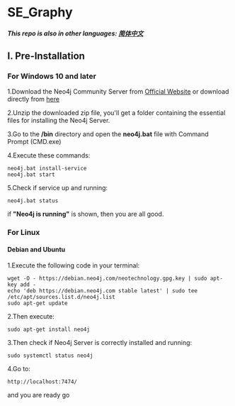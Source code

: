 # SE_Graphy
##### This repo is also in other languages: [简体中文][zh_cn]
## I. Pre-Installation
### For Windows 10 and later
1.Download the Neo4j Community Server from [Official Website][n4jsite] or download directly from [here][n4jwindl]

2.Unzip the downloaded zip file, you'll get a folder containing the essential files for installing the Neo4j Server.

3.Go to the **/bin** directory and open the **neo4j.bat** file with Command Prompt (CMD.exe)

4.Execute these commands:
    
    neo4j.bat install-service
    neo4j.bat start

5.Check if service up and running:
    
    neo4j.bat status
if **"Neo4j is running"** is shown, then you are all good.

### For Linux
#### Debian and Ubuntu
1.Execute the following code in your terminal:

    wget -O - https://debian.neo4j.com/neotechnology.gpg.key | sudo apt-key add -
    echo 'deb https://debian.neo4j.com stable latest' | sudo tee /etc/apt/sources.list.d/neo4j.list
    sudo apt-get update

2.Then execute:

    sudo apt-get install neo4j

3.Then check if Neo4j Server is correctly installed and running:

    sudo systemctl status neo4j

4.Go to:

    http://localhost:7474/

and you are ready go

[n4jsite]: https://neo4j.com/deployment-center/

[zh_cn]: https://github.com/Sthrumbee/SE_Graphy/blob/main/README_zh_cn.md

[n4jwindl]: https://go.neo4j.com/download-thanks.html?edition=community&release=5.12.0&flavour=winzip
